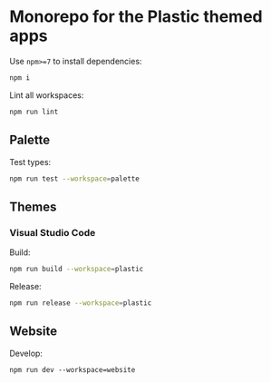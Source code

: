 # Monorepo for the Plastic themed apps

Use `npm>=7` to install dependencies:

```sh
npm i
```

Lint all workspaces:

```sh
npm run lint
```

## Palette

Test types:

```sh
npm run test --workspace=palette
```

## Themes

### Visual Studio Code

Build:

```sh
npm run build --workspace=plastic
```

Release:

```sh
npm run release --workspace=plastic
```

## Website

Develop:

```
npm run dev --workspace=website
```

